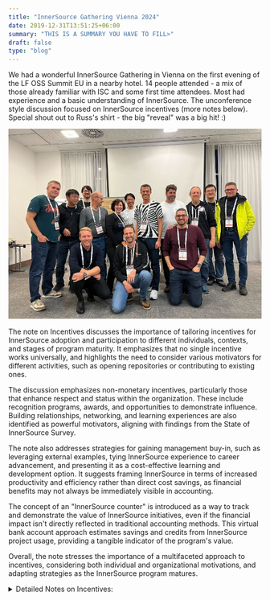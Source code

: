 ```yaml
---
title: "InnerSource Gathering Vienna 2024"
date: 2019-12-31T13:51:25+06:00
summary: "THIS IS A SUMMARY YOU HAVE TO FILL>"
draft: false
type: "blog"
---
```


We had a wonderful InnerSource Gathering in Vienna on the first evening of the LF OSS Summit EU in a nearby hotel. 14 people attended - a mix of those already familiar with ISC and some first time attendees. Most had experience and a basic understanding of InnerSource. The unconference style discussion focused on InnerSource incentives (more notes below). Special shout out to Russ's shirt - the big "reveal" was a big hit! :) 

![](./images/vienna-2024.png)

The note on Incentives discusses the importance of tailoring incentives for InnerSource adoption and participation to different individuals, contexts, and stages of program maturity. It emphasizes that no single incentive works universally, and highlights the need to consider various motivators for different activities, such as opening repositories or contributing to existing ones.

The discussion emphasizes non-monetary incentives, particularly those that enhance respect and status within the organization. These include recognition programs, awards, and opportunities to demonstrate influence. Building relationships, networking, and learning experiences are also identified as powerful motivators, aligning with findings from the State of InnerSource Survey.

The note also addresses strategies for gaining management buy-in, such as leveraging external examples, tying InnerSource experience to career advancement, and presenting it as a cost-effective learning and development option. It suggests framing InnerSource in terms of increased productivity and efficiency rather than direct cost savings, as financial benefits may not always be immediately visible in accounting.

The concept of an "InnerSource counter" is introduced as a way to track and demonstrate the value of InnerSource initiatives, even if the financial impact isn't directly reflected in traditional accounting methods. This virtual bank account approach estimates savings and credits from InnerSource project usage, providing a tangible indicator of the program's value.

Overall, the note stresses the importance of a multifaceted approach to incentives, considering both individual and organizational motivations, and adapting strategies as the InnerSource program matures.


<details><summary>Detailed Notes on Incentives:</summary><div>

![](./images/vienna-2024-board.png)

- No incentive is universal, it is necessary to think about different incentives for different people, to do different things, in different contexts. Related ideas include:
  - We may need different incentives to open repos than to contribute.
  - Think about incentives that are appropriate when program is young (supporting post for sapling) vs scaling (more fertilizer for growing tree). 
- Focus on incentives that bolster respect/status rather than cash rewards can be very impactful. Related ideas include:
  - Incentives that demonstrate influence within an org or group
  - InnerSource awards to drive recognition of activity
  - Giving names of top contributors to management for recognition.
- Building feelings of belonging, building relationships and networking opportunities and new learning experiences can be incentives within themselves (reported as top individual motivations in State of InnerSource Survey). Related ideas include:
  -  Funding / opportunities to meet project maintainers in person. 
  - Funding to attend conferences as rewards. 
- The idea that InnerSource experience == horizontal experience within an org can be tied to promotion pathways (and HR likes having an objective measure of that). 
 
Things that influence management buy-in:
- Outside in ("Other orgs like us are doing this, so we should too").
- Check box metrics - may not be sustainable, but does build awareness of InnerSource in general
-  Solution for talent management (see point about InnerSource experience above)
- Learning & Development option (for those wanting alternative L&D strategies that cost less than training). 
- Architecture Guidelines can influence adoption of InnerSource 
-  InnerSource outcomes that come with funding (e.g. Our source code is used by X groups, we should get more funding). 
- We discussed how discussions of savings related to InnerSource can be counter-productive, because those savings are always eaten by other things, so never appear in the bottom line accounting. Related ideas:
  - Talk to your Finance Team to see how to measure
  - Perhaps look to show how you can deliver more, faster rather than save money.
  - De-duplication as a concept does work/resonate, even if the $ is not obvious.
  -...As does the idea of "reducing complexity of software security pipeline. 
-  The "InnerSource counter" first heard of in NAB Community call
  -  virtual "bank account" of savings made
  - Estimate how much was required to develop InnerSource project
  -  Credit Virtual "bank account" everytime it is used
  -  Perhaps discount for cost of integration and other costs... 
  - It acts as indicator of $ saved, even if that is not visible in accounts. 

</div></details>
